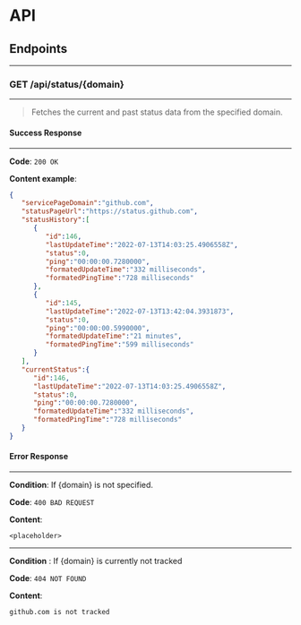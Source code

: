 ﻿# API

## Endpoints
---
  
  
  
### GET /api/status/\{domain\}
---
> Fetches the current and past status data from the specified domain.

#### Success Response
---
**Code**: `200 OK`

**Content example**:

```json
{
   "servicePageDomain":"github.com",
   "statusPageUrl":"https://status.github.com",
   "statusHistory":[
      {
         "id":146,
         "lastUpdateTime":"2022-07-13T14:03:25.4906558Z",
         "status":0,
         "ping":"00:00:00.7280000",
         "formatedUpdateTime":"332 milliseconds",
         "formatedPingTime":"728 milliseconds"
      },
      {
         "id":145,
         "lastUpdateTime":"2022-07-13T13:42:04.3931873",
         "status":0,
         "ping":"00:00:00.5990000",
         "formatedUpdateTime":"21 minutes",
         "formatedPingTime":"599 milliseconds"
      }
   ],
   "currentStatus":{
      "id":146,
      "lastUpdateTime":"2022-07-13T14:03:25.4906558Z",
      "status":0,
      "ping":"00:00:00.7280000",
      "formatedUpdateTime":"332 milliseconds",
      "formatedPingTime":"728 milliseconds"
   }
}
```

#### Error Response
---

**Condition**: If \{domain\} is not specified.

**Code**: `400 BAD REQUEST`

**Content**: 
```
<placeholder>
```

---

**Condition** : If \{domain\} is currently not tracked

**Code**: `404 NOT FOUND`

**Content**: 
```
github.com is not tracked
```
